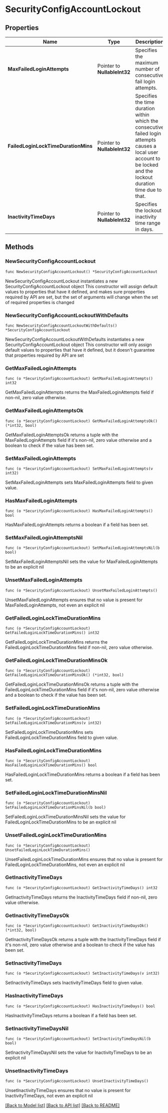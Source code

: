 # SecurityConfigAccountLockout

## Properties

Name | Type | Description | Notes
------------ | ------------- | ------------- | -------------
**MaxFailedLoginAttempts** | Pointer to **NullableInt32** | Specifies the maximum number of consecutive fail login attempts. | [optional] 
**FailedLoginLockTimeDurationMins** | Pointer to **NullableInt32** | Specifies the time duration within which the consecutive failed login attempts causes a local user account to be locked and the lockout duration time due to that. | [optional] 
**InactivityTimeDays** | Pointer to **NullableInt32** | Specifies the lockout inactivity time range in days. | [optional] 

## Methods

### NewSecurityConfigAccountLockout

`func NewSecurityConfigAccountLockout() *SecurityConfigAccountLockout`

NewSecurityConfigAccountLockout instantiates a new SecurityConfigAccountLockout object
This constructor will assign default values to properties that have it defined,
and makes sure properties required by API are set, but the set of arguments
will change when the set of required properties is changed

### NewSecurityConfigAccountLockoutWithDefaults

`func NewSecurityConfigAccountLockoutWithDefaults() *SecurityConfigAccountLockout`

NewSecurityConfigAccountLockoutWithDefaults instantiates a new SecurityConfigAccountLockout object
This constructor will only assign default values to properties that have it defined,
but it doesn't guarantee that properties required by API are set

### GetMaxFailedLoginAttempts

`func (o *SecurityConfigAccountLockout) GetMaxFailedLoginAttempts() int32`

GetMaxFailedLoginAttempts returns the MaxFailedLoginAttempts field if non-nil, zero value otherwise.

### GetMaxFailedLoginAttemptsOk

`func (o *SecurityConfigAccountLockout) GetMaxFailedLoginAttemptsOk() (*int32, bool)`

GetMaxFailedLoginAttemptsOk returns a tuple with the MaxFailedLoginAttempts field if it's non-nil, zero value otherwise
and a boolean to check if the value has been set.

### SetMaxFailedLoginAttempts

`func (o *SecurityConfigAccountLockout) SetMaxFailedLoginAttempts(v int32)`

SetMaxFailedLoginAttempts sets MaxFailedLoginAttempts field to given value.

### HasMaxFailedLoginAttempts

`func (o *SecurityConfigAccountLockout) HasMaxFailedLoginAttempts() bool`

HasMaxFailedLoginAttempts returns a boolean if a field has been set.

### SetMaxFailedLoginAttemptsNil

`func (o *SecurityConfigAccountLockout) SetMaxFailedLoginAttemptsNil(b bool)`

 SetMaxFailedLoginAttemptsNil sets the value for MaxFailedLoginAttempts to be an explicit nil

### UnsetMaxFailedLoginAttempts
`func (o *SecurityConfigAccountLockout) UnsetMaxFailedLoginAttempts()`

UnsetMaxFailedLoginAttempts ensures that no value is present for MaxFailedLoginAttempts, not even an explicit nil
### GetFailedLoginLockTimeDurationMins

`func (o *SecurityConfigAccountLockout) GetFailedLoginLockTimeDurationMins() int32`

GetFailedLoginLockTimeDurationMins returns the FailedLoginLockTimeDurationMins field if non-nil, zero value otherwise.

### GetFailedLoginLockTimeDurationMinsOk

`func (o *SecurityConfigAccountLockout) GetFailedLoginLockTimeDurationMinsOk() (*int32, bool)`

GetFailedLoginLockTimeDurationMinsOk returns a tuple with the FailedLoginLockTimeDurationMins field if it's non-nil, zero value otherwise
and a boolean to check if the value has been set.

### SetFailedLoginLockTimeDurationMins

`func (o *SecurityConfigAccountLockout) SetFailedLoginLockTimeDurationMins(v int32)`

SetFailedLoginLockTimeDurationMins sets FailedLoginLockTimeDurationMins field to given value.

### HasFailedLoginLockTimeDurationMins

`func (o *SecurityConfigAccountLockout) HasFailedLoginLockTimeDurationMins() bool`

HasFailedLoginLockTimeDurationMins returns a boolean if a field has been set.

### SetFailedLoginLockTimeDurationMinsNil

`func (o *SecurityConfigAccountLockout) SetFailedLoginLockTimeDurationMinsNil(b bool)`

 SetFailedLoginLockTimeDurationMinsNil sets the value for FailedLoginLockTimeDurationMins to be an explicit nil

### UnsetFailedLoginLockTimeDurationMins
`func (o *SecurityConfigAccountLockout) UnsetFailedLoginLockTimeDurationMins()`

UnsetFailedLoginLockTimeDurationMins ensures that no value is present for FailedLoginLockTimeDurationMins, not even an explicit nil
### GetInactivityTimeDays

`func (o *SecurityConfigAccountLockout) GetInactivityTimeDays() int32`

GetInactivityTimeDays returns the InactivityTimeDays field if non-nil, zero value otherwise.

### GetInactivityTimeDaysOk

`func (o *SecurityConfigAccountLockout) GetInactivityTimeDaysOk() (*int32, bool)`

GetInactivityTimeDaysOk returns a tuple with the InactivityTimeDays field if it's non-nil, zero value otherwise
and a boolean to check if the value has been set.

### SetInactivityTimeDays

`func (o *SecurityConfigAccountLockout) SetInactivityTimeDays(v int32)`

SetInactivityTimeDays sets InactivityTimeDays field to given value.

### HasInactivityTimeDays

`func (o *SecurityConfigAccountLockout) HasInactivityTimeDays() bool`

HasInactivityTimeDays returns a boolean if a field has been set.

### SetInactivityTimeDaysNil

`func (o *SecurityConfigAccountLockout) SetInactivityTimeDaysNil(b bool)`

 SetInactivityTimeDaysNil sets the value for InactivityTimeDays to be an explicit nil

### UnsetInactivityTimeDays
`func (o *SecurityConfigAccountLockout) UnsetInactivityTimeDays()`

UnsetInactivityTimeDays ensures that no value is present for InactivityTimeDays, not even an explicit nil

[[Back to Model list]](../README.md#documentation-for-models) [[Back to API list]](../README.md#documentation-for-api-endpoints) [[Back to README]](../README.md)


